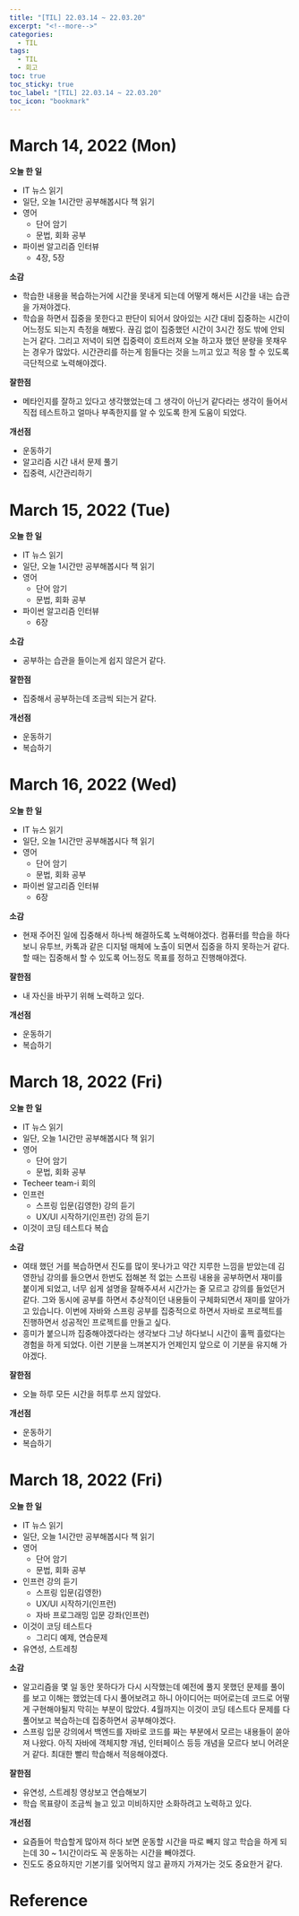 ```yaml
---
title: "[TIL] 22.03.14 ~ 22.03.20"
excerpt: "<!--more-->"
categories:
  - TIL
tags:
  - TIL
  - 회고
toc: true
toc_sticky: true
toc_label: "[TIL] 22.03.14 ~ 22.03.20"
toc_icon: "bookmark"
---
```


# March 14, 2022 (Mon)

**오늘 한 일**
- IT 뉴스 읽기
- 일단, 오늘 1시간만 공부해봅시다 책 읽기
- 영어
  - 단어 암기
  - 문법, 회화 공부
- 파이썬 알고리즘 인터뷰
  - 4장, 5장

**소감**
- 학습한 내용을 복습하는거에 시간을 못내게 되는데 어떻게 해서든 시간을 내는 습관을 가져야겠다.
- 학습을 하면서 집중을 못한다고 판단이 되어서 앉아있는 시간 대비 집중하는 시간이 어느정도 되는지 측정을 해봤다.
끊김 없이 집중했던 시간이 3시간 정도 밖에 안되는거 같다. 그리고 저녁이 되면 집중력이 흐트러져 오늘 하고자 했던 분량을 못채우는 경우가 많았다. 시간관리를 하는게 힘들다는 것을 느끼고 있고 적응 할 수 있도록 극단적으로 노력해야겠다.

**잘한점**
- 메타인지를 잘하고 있다고 생각했었는데 그 생각이 아닌거 같다라는 생각이 들어서 직접 테스트하고 얼마나 부족한지를 알 수 있도록 한게 도움이 되었다.

**개선점**
- 운동하기
- 알고리즘 시간 내서 문제 풀기
- 집중력, 시간관리하기

# March 15, 2022 (Tue)

**오늘 한 일**
- IT 뉴스 읽기
- 일단, 오늘 1시간만 공부해봅시다 책 읽기
- 영어
  - 단어 암기
  - 문법, 회화 공부
- 파이썬 알고리즘 인터뷰
  - 6장

**소감**
- 공부하는 습관을 들이는게 쉽지 않은거 같다.

**잘한점**
- 집중해서 공부하는데 조금씩 되는거 같다.

**개선점**
- 운동하기
- 복습하기

# March 16, 2022 (Wed)

**오늘 한 일**
- IT 뉴스 읽기
- 일단, 오늘 1시간만 공부해봅시다 책 읽기
- 영어
  - 단어 암기
  - 문법, 회화 공부
- 파이썬 알고리즘 인터뷰
  - 6장 

**소감**
- 현재 주어진 일에 집중해서 하나씩 해결하도록 노력해야겠다. 컴퓨터를 학습을 하다 보니 유투브, 카톡과 같은 디지털 매체에 노출이 되면서 집중을 하지 못하는거 같다. 할 때는 집중해서 할 수 있도록 어느정도 목표를 정하고 진행해야겠다.

**잘한점**
- 내 자신을 바꾸기 위해 노력하고 있다.

**개선점**
- 운동하기
- 복습하기

# March 18, 2022 (Fri)

**오늘 한 일**
- IT 뉴스 읽기
- 일단, 오늘 1시간만 공부해봅시다 책 읽기
- 영어
  - 단어 암기
  - 문법, 회화 공부
- Techeer team-i 회의
- 인프런
  - 스프링 입문(김영한) 강의 듣기
  - UX/UI 시작하기(인프런) 강의 듣기
- 이것이 코딩 테스트다 복습

**소감**
- 여태 했던 거를 복습하면서 진도를 많이 못나가고 약간 지루한 느낌을 받았는데 김영한님 강의를 들으면서 한번도 접해본 적 없는 스프링 내용을 공부하면서 재미를 붙이게 되었고, 
너무 쉽게 설명을 잘해주셔서 시간가는 줄 모르고 강의를 들었던거 같다. 그와 동시에 공부를 하면서 추상적이던 내용들이 구체화되면서 재미를 알아가고 있습니다.
이번에 자바와 스프링 공부를 집중적으로 하면서 자바로 프로젝트를 진행하면서 성공적인 프로젝트를 만들고 싶다.
- 흥미가 붙으니까 집중해야겠다라는 생각보다 그냥 하다보니 시간이 훌쩍 흘렀다는 경험을 하게 되었다. 이런 기분을 느껴본지가 언제인지 앞으로 이 기분을 유지해 가야겠다.

**잘한점**
- 오늘 하루 모든 시간을 허투루 쓰지 않았다.

**개선점**
- 운동하기
- 복습하기

# March 18, 2022 (Fri)

**오늘 한 일**
- IT 뉴스 읽기
- 일단, 오늘 1시간만 공부해봅시다 책 읽기
- 영어
  - 단어 암기
  - 문법, 회화 공부
- 인프런 강의 듣기
  - 스프링 입문(김영한)
  - UX/UI 시작하기(인프런) 
  - 자바 프로그래밍 입문 강좌(인프런) 
- 이것이 코딩 테스트다
  - 그리디 예제, 연습문제
- 유연성, 스트레칭

**소감**
- 알고리즘을 몇 일 동안 못하다가 다시 시작했는데 예전에 풀지 못했던 문제를 풀이를 보고 이해는 했었는데 다시 풀어보려고 하니 아이디어는 떠어로는데 코드로 어떻게 구현해야될지 막히는 부분이 많았다. 4월까지는 이것이 코딩 테스트다 문제를 다 풀어보고 복습하는데 집중하면서 공부해야겠다.
- 스프링 입문 강의에서 백엔드를 자바로 코드를 짜는 부분에서 모르는 내용들이 쏟아져 나왔다. 아직 자바에 객체지향 개념, 인터페이스 등등 개념을 모르다 보니 어려운거 같다. 최대한 빨리 학습해서 적응해야겠다.

**잘한점**
- 유연성, 스트레칭 영상보고 연습해보기
- 학습 목표량이 조금씩 늘고 있고 미비하지만 소화하려고 노력하고 있다.

**개선점**
- 요즘들어 학습할게 많아져 하다 보면 운동할 시간을 따로 빼지 않고 학습을 하게 되는데 30 ~ 1시간이라도 꼭 운동하는 시간을 빼야겠다.
- 진도도 중요하지만 기본기를 잊어먹지 않고 끝까지 가져가는 것도 중요한거 같다.

# Reference